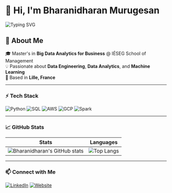 # 👋 Hi, I'm Bharanidharan Murugesan

![Typing SVG](https://readme-typing-svg.herokuapp.com?font=Fira+Code&pause=1000&color=1E90FF&width=435&lines=Data+Engineer+%7C+Big+Data+Analytics;Passionate+about+Data+%26+AI)

## 🚀 About Me
🎓 Master's in **Big Data Analytics for Business** @ IÉSEG School of Management  
💡 Passionate about **Data Engineering**, **Data Analytics**, and **Machine Learning**  
📍 Based in **Lille, France**  

---

### ⚡ **Tech Stack**
![Python](https://img.shields.io/badge/Python-3776AB?style=for-the-badge&logo=python&logoColor=white)
![SQL](https://img.shields.io/badge/SQL-CC2927?style=for-the-badge&logo=amazon-dynamodb&logoColor=white)
![AWS](https://img.shields.io/badge/AWS-232F3E?style=for-the-badge&logo=amazonaws&logoColor=white)
![GCP](https://img.shields.io/badge/GCP-4285F4?style=for-the-badge&logo=google-cloud&logoColor=white)
![Spark](https://img.shields.io/badge/Apache%20Spark-FDEE21?style=for-the-badge&logo=apachespark&logoColor=black)

---

### 📈 **GitHub Stats**
| Stats | Languages |
|-------|------------|
| ![Bharanidharan's GitHub stats](https://github-readme-stats.vercel.app/api?username=Bharani2506&show_icons=true&theme=radical) | ![Top Langs](https://github-readme-stats.vercel.app/api/top-langs/?username=Bharani2506&layout=compact&theme=radical) |

---

### 📫 **Connect with Me**
[![LinkedIn](https://img.shields.io/badge/LinkedIn-0077B5?style=for-the-badge&logo=linkedin&logoColor=white)](https://www.linkedin.com/in/bharanidharan-murugesan-6b579616b/)
[![Website](https://img.shields.io/badge/Website-000000?style=for-the-badge&logo=google-chrome&logoColor=white)](https://bharani2506.github.io/my-portfolio/)
